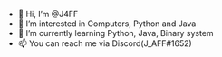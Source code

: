 - 👋 Hi, I’m @J4FF
- 👀 I’m interested in Computers, Python and Java
- 🌱 I’m currently learning Python, Java, Binary system
- 📫 You can reach me via Discord(J_AFF#1652)

<!---
J4FF/J4FF is a ✨ special ✨ repository because its `README.md` (this file) appears on your GitHub profile.
You can click the Preview link to take a look at your changes.
--->
